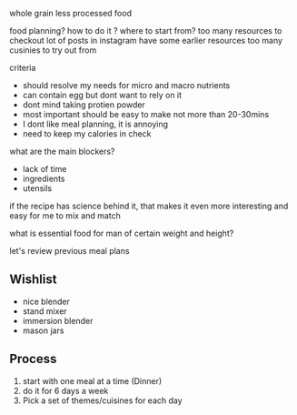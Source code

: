 
whole grain less processed food 


food planning? 
how to do it ? 
where to start from? 
too many resources to checkout
lot of posts in instagram 
have some earlier resources 
too many cusinies to try out from 


criteria 
- should resolve my needs for micro and macro nutrients 
- can contain egg but dont want to rely on it 
- dont mind taking protien powder 
- most important should be easy to make not more than 20-30mins
- I dont like meal planning, it is annoying
- need to keep my calories in check


what are the main blockers? 
- lack of time
- ingredients
- utensils 

if the recipe has science behind it, that makes it even more interesting and easy for me to mix and match 


what is essential food for man of certain weight and height? 

let's review previous meal plans



## Wishlist

- nice blender
- stand mixer
- immersion blender
- mason jars

## Process
1. start with one meal at a time (Dinner)
2. do it for 6 days a week
3. Pick a set of themes/cuisines for each day